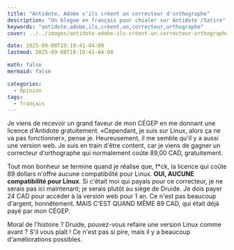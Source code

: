 ```yaml
---
title: "Antidote, Adobe s'ils créent un correcteur d'orthographe"
description: "Un blogue en français pour chialer sur Antidote /Satire"
keywords: "antidote,adobe,ils,créent,un,correcteur,orthographe"
cover: ../../images/antidote-adobe-ils-créent-un-correcteur-orthographe/cover.webp

date: 2025-09-08T19:19:41-04:00
lastmod: 2025-09-08T19:19:41-04:00

math: false
mermaid: false

categories:
  - Opinion
tags:
  - français
---
```


Je viens de recevoir un grand faveur de mon CÉGEP en me donnant une licence d'Antidote gratuitement. «Cependant, je suis sur Linux, alors ça ne va pas fonctionner», pense je. Heureusement, il me semble qu'il y a aussi une version web. Je suis en train d'être content, car je viens de gagner un correcteur d'orthographe qui normalement coûte 89,00 CAD, gratuitement.

Tout mon bonheur se termine quand je réalise que, f*ck, la licence qui coûte 89 dollars n'offre aucune compatibilité pour Linux. **OUI, AUCUNE compatibilité pour Linux**. Si c'était moi qui payais pour ce correcteur, je ne serais pas ici maintenant; je serais plutôt au siège de Druide. Je dois payer 24 CAD pour accéder à la version web pour 1 an. Ce n'est pas beaucoup d'argent, honnêtement. MAIS C'EST QUAND MÊME 89 CAD, qui était déjà payé par mon CÉGEP.

Moral de l'histoire ? Druide, pouvez-vous refaire une version Linux comme avant ? S'il vous plaît ! Ce n'est pas si pire, mais il y a beaucoup d'améliorations possibles.

